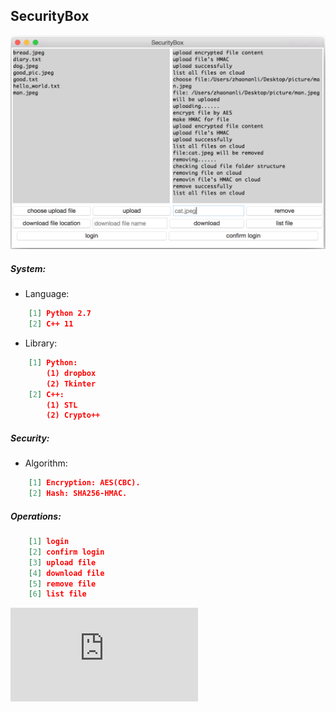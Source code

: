 ## SecurityBox
![SecurityBox UI Design](https://github.com/ZhaonanLi/SecurityBox/blob/master/client_ui_part/UI.png)
##### System:
* Language:
```json
    [1] Python 2.7
    [2] C++ 11
```
* Library:
```json
    [1] Python:
        (1) dropbox
        (2) Tkinter
    [2] C++:
        (1) STL
        (2) Crypto++
```
##### Security:
* Algorithm:
```json
    [1] Encryption: AES(CBC).
    [2] Hash: SHA256-HMAC.
```
##### Operations:
```json
    [1] login
    [2] confirm login
    [3] upload file
    [4] download file
    [5] remove file
    [6] list file
```
![SecurityBox PPT](https://github.com/ZhaonanLi/SecurityBox/blob/master/ppt/SecurityBoxPPT.pdf)